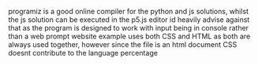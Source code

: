 programiz is a good online compiler for the python and js solutions, whilst the js solution can be executed in the p5.js editor id heavily advise against that as the program is designed to work with input being in console rather than a web prompt
website example uses both CSS and HTML as both are always used together, however since the file is an html document CSS doesnt contribute to the language percentage
